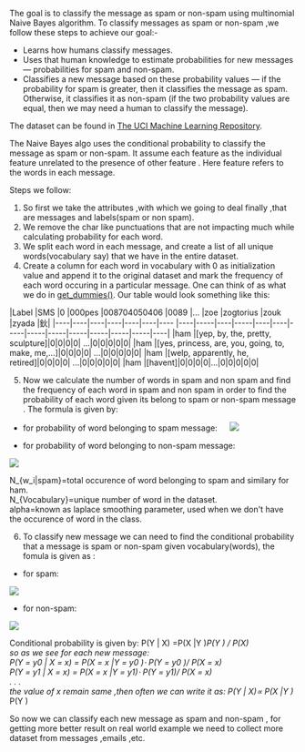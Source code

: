 
The goal is to classify the message as spam or non-spam using multinomial Naive Bayes algorithm.
To classify messages as spam or non-spam ,we follow these steps to achieve our goal:-

* Learns how humans classify messages.
* Uses that human knowledge to estimate probabilities for new messages — probabilities for spam and non-spam.
* Classifies a new message based on these probability values — if the probability for spam is greater, then it classifies the message as spam. Otherwise, it classifies it as non-spam (if the two probability values are equal, then we may need a human to classify the message).

The dataset can be found in [The UCI Machine Learning Repository](https://archive.ics.uci.edu/ml/datasets/sms+spam+collection).

The Naive Bayes algo uses the conditional probability to classify the message as spam or non-spam. It assume each feature as the individual feature unrelated to the presence of other feature . Here feature refers to the words in each message.

Steps we follow:

1. So first we take the attributes ,with which we going to deal finally ,that are messages and labels(spam or non spam). 
2. We remove the char like punctuations that are not impacting much while calculating probability for each word.
3. We split each word in each message, and create a list of all unique words(vocabulary say) that we have in the entire dataset.
4. Create a column for each word in vocabulary with 0 as initialization value and append it to the original dataset and mark the frequency of each word occuring in a particular message. One can think of as what we do in [get_dummies()](https://pandas.pydata.org/pandas-docs/stable/reference/api/pandas.get_dummies.html).
Our table would look something like this:

|Label	|SMS	|0	|000pes	|008704050406	|0089	|... 	|zoe	|zogtorius	|zouk	|zyada	|鈥|
|----|----|----|----|----|----|----	|----|-----|----|-----|----|----|-----|-----|-----|-----|-----|-----|-----|----|
|ham	|[yep, by, the, pretty, sculpture]|0|0|0|0|	...|0|0|0|0|0|
|ham	|[yes, princess, are, you, going, to, make, me,...]|0|0|0|0|	...|0|0|0|0|0|
|ham	|[welp, apparently, he, retired]|0|0|0|0|	...|0|0|0|0|0|
|ham	|[havent]|0|0|0|0|...|0|0|0|0|0|

5. Now we calculate the number of words in spam and non spam and find the frequency of each word in spam and non spam  in order to find the probability of each word given its belong to spam or non-spam message . The formula is given by:<br>
* for probability of word belonging to spam message: &emsp;
    <img src="https://render.githubusercontent.com/render/math?math=P(w_i|Spam) = \frac{N_{w_i|Spam} %2B \alpha}{N_{Spam} %2b \alpha \cdot N_{Vocabulary}}">        
 

* for probability of word belonging to non-spam message: &emsp;
<img src="https://render.githubusercontent.com/render/math?math=P(w_i|Ham) = \frac{N_{w_i|Ham} %2b \alpha}{N_{Ham} %2b \alpha \cdot N_{Vocabulary}}"> 

N_{w_i|spam}=total occurence of word belonging to spam and similary for ham.<br>
N_{Vocabulary}=unique number of word in the dataset.<br>
alpha=known as laplace smoothing parameter, used when we don't have the occurence of word in the class.

6. To classify new message we can need to find the conditional probability that a message is spam or non-spam given vocabulary(words), the fomula is given as :<br>
* for spam:&emsp;
 <img src="https://render.githubusercontent.com/render/math?math=P(Spam | w_1,w_2, ..., w_n) \propto P(Spam) \cdot \prod_{i=1}^{n}P(w_i|Spam)">  

* for non-spam:&emsp;
 <img src="https://render.githubusercontent.com/render/math?math=P(Ham | w_1,w_2, ..., w_n) \propto P(Ham) \cdot \prod_{i=1}^{n}P(w_i|Ham)">  

 Conditional probability is given by: P(Y | X) =P(X |Y )*P(Y ) / P(X)<br>
 so as we see for each new message:<br>
 P(Y = y0 | X = x) = P(X = x |Y = y0 )⋅ P(Y = y0 )/ P(X = x)<br>
P(Y = y1 | X = x) = P(X = x |Y = y1)⋅ P(Y = y1)/ P(X = x)<br>
.
.
.<br>
the value of x remain same ,then often we can write it as: P(Y | X)∝ P(X |Y )* P(Y )



So now we can classify each new message as spam and non-spam , for getting more better result on real world example we need to collect more dataset from messages ,emails ,etc.





